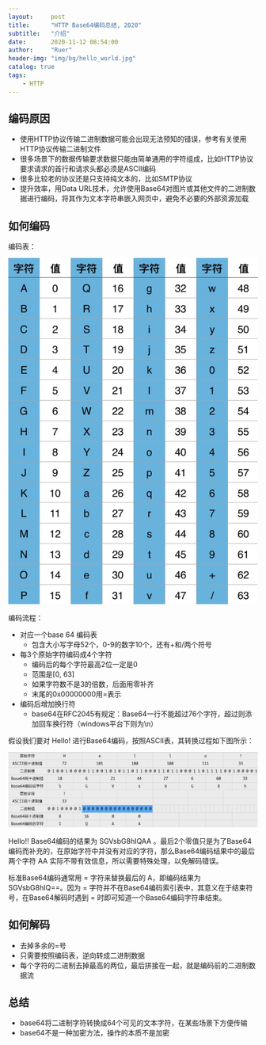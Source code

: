 ```yaml
---
layout:     post
title:      "HTTP Base64编码总结, 2020"
subtitle:   "介绍"
date:       2020-11-12 08:54:00
author:     "Ruer"
header-img: "img/bg/hello_world.jpg"
catalog: true
tags:
    - HTTP
---
```


## 编码原因

* 使用HTTP协议传输二进制数据可能会出现无法预知的错误，参考有关使用HTTP协议传输二进制文件
* 很多场景下的数据传输要求数据只能由简单通用的字符组成，比如HTTP协议要求请求的首行和请求头都必须是ASCII编码
* 很多比较老的协议还是只支持纯文本的，比如SMTP协议
* 提升效率，用Data URL技术，允许使用Base64对图片或其他文件的二进制数据进行编码，将其作为文本字符串嵌入网页中，避免不必要的外部资源加载

## 如何编码

编码表：

![1](/img/HTTP/Base64编码表.jpg)

编码流程：

* 对应一个base 64 编码表
    * 包含大小写字母52个，0-9的数字10个，还有+和/两个符号
* 每3个原始字符编码成4个字符
    * 编码后的每个字符最高2位一定是0
    * 范围是[0, 63]
    * 如果字符数不是3的倍数，后面用零补齐
    * 末尾的0x00000000用=表示
* 编码后增加换行符
    * base64在RFC2045有规定：Base64一行不能超过76个字符，超过则添加回车换行符（windows平台下则为\n）

假设我们要对 Hello! 进行Base64编码，按照ASCII表，其转换过程如下图所示：

![2](/img/HTTP/Base64转换过程.jpg)

Hello!! Base64编码的结果为 SGVsbG8hIQAA 。最后2个零值只是为了Base64编码而补充的，在原始字符中并没有对应的字符，那么Base64编码结果中的最后两个字符 AA 实际不带有效信息，所以需要特殊处理，以免解码错误。

标准Base64编码通常用 = 字符来替换最后的 A，即编码结果为 SGVsbG8hIQ==。因为 = 字符并不在Base64编码索引表中，其意义在于结束符号，在Base64解码时遇到 = 时即可知道一个Base64编码字符串结束。

## 如何解码

* 去掉多余的=号
* 只需要按照编码表，逆向转成二进制数据
* 每个字符的二进制去掉最高的两位，最后拼接在一起，就是编码前的二进制数据流

## 总结

* base64将二进制字符转换成64个可见的文本字符，在某些场景下方便传输
* base64不是一种加密方法，操作的本质不是加密